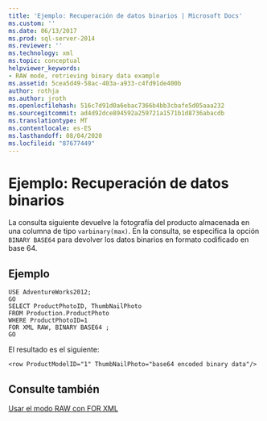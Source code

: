 ```yaml
---
title: 'Ejemplo: Recuperación de datos binarios | Microsoft Docs'
ms.custom: ''
ms.date: 06/13/2017
ms.prod: sql-server-2014
ms.reviewer: ''
ms.technology: xml
ms.topic: conceptual
helpviewer_keywords:
- RAW mode, retrieving binary data example
ms.assetid: 5cea5d49-58ac-403a-a933-c4fd91de400b
author: rothja
ms.author: jroth
ms.openlocfilehash: 516c7d91d0a6ebac7366b4bb3cbafe5d05aaa232
ms.sourcegitcommit: ad4d92dce894592a259721a1571b1d8736abacdb
ms.translationtype: MT
ms.contentlocale: es-ES
ms.lasthandoff: 08/04/2020
ms.locfileid: "87677449"
---
```

# <a name="example-retrieving-binary-data"></a>Ejemplo: Recuperación de datos binarios
  La consulta siguiente devuelve la fotografía del producto almacenada en una columna de tipo `varbinary(max)`. En la consulta, se especifica la opción `BINARY BASE64` para devolver los datos binarios en formato codificado en base 64.  
  
## <a name="example"></a>Ejemplo  
  
```  
USE AdventureWorks2012;  
GO  
SELECT ProductPhotoID, ThumbNailPhoto  
FROM Production.ProductPhoto  
WHERE ProductPhotoID=1  
FOR XML RAW, BINARY BASE64 ;  
GO  
```  
  
 El resultado es el siguiente:  
  
```  
<row ProductModelID="1" ThumbNailPhoto="base64 encoded binary data"/>  
```  
  
## <a name="see-also"></a>Consulte también  
 [Usar el modo RAW con FOR XML](use-raw-mode-with-for-xml.md)  
  
  
